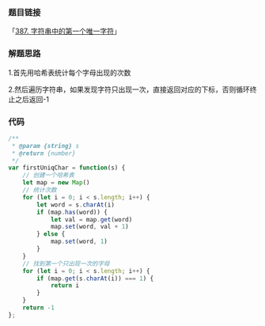 ### 题目链接

「[387. 字符串中的第一个唯一字符](https://leetcode.cn/problems/first-unique-character-in-a-string/)」

### 解题思路

1.首先用哈希表统计每个字母出现的次数

2.然后遍历字符串，如果发现字符只出现一次，直接返回对应的下标，否则循环终止之后返回-1

### 代码

```javascript
/**
 * @param {string} s
 * @return {number}
 */
var firstUniqChar = function(s) {
    // 创建一个哈希表
    let map = new Map()
    // 统计次数
    for (let i = 0; i < s.length; i++) {
        let word = s.charAt(i)
        if (map.has(word)) {
            let val = map.get(word)
            map.set(word, val + 1)
        } else {
            map.set(word, 1)
        }
    }
    // 找到第一个只出现一次的字母
    for (let i = 0; i < s.length; i++) {
        if (map.get(s.charAt(i)) === 1) {
            return i
        }
    }
    return -1
};
```

